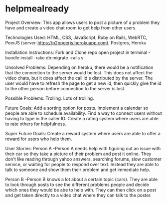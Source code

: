 # helpmealready

Project Overview:
This app allows users to post a picture of a problem they have and create a video chat room to get help from other users.

Technologies Used:
HTML, CSS, JavaScript, Ruby on Rails, WebRTC, PeerJS (server-https://p2ppeerjs.herokuapp.com), Postgres, Heroku

Installation Instructions: 
Fork and Clone repo
open project in terminal
-bundle install
-rake db:migrate
-rails s

Unsolved Problems:
Depending on heroku, there would be a notification that the connection to the server would be lost. This does not affect the video chats, but it does affect the call id's distributed by the server. The user would have to refresh the page to get a new id, then quickly give the id to the other person before connection to the server is lost. 

Possible Problems:
Trolling. Lots of trolling.

Future Goals:
Add a sorting option for posts.
Implement a calendar so people are able to schedule availability.
Find a way to connect users without having to type in the caller ID.
Create a rating system where users are able to rate others for helpfulness.

Super Future Goals:
Create a reward system where users are able to offer a reward for users who help them.


User Stories:
Person A
-Person A needs help with figuring out an issue with their car so they take a picture of their problem and post it online. They don't like reading through yahoo answers, searching forums, slow customer service, or waiting for people to respond over text. Instead they are able to talk to someone and show them their problem and get immediate help.

Person B
-Person B knows a lot about a certain topic (cars). They are able to look through posts to see the different problems people and decide which ones they would be abe to help with. They can then click on a post and get taken directly to a video chat where they can talk to the poster. 